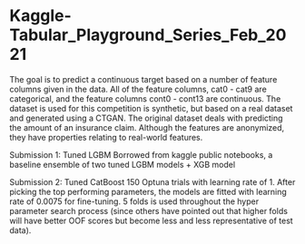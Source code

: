 # Kaggle-Tabular_Playground_Series_Feb_2021
The goal is to predict a continuous target based on a number of feature columns given in the data. All of the feature columns, cat0 - cat9 are categorical, and the feature columns cont0 - cont13 are continuous. The dataset is used for this competition is synthetic, but based on a real dataset and generated using a CTGAN. The original dataset deals with predicting the amount of an insurance claim. Although the features are anonymized, they have properties relating to real-world features.


Submission 1: Tuned LGBM
Borrowed from kaggle public notebooks, a baseline ensemble of two tuned LGBM models + XGB model

Submission 2: Tuned CatBoost
150 Optuna trials with learning rate of 1. After picking the top performing parameters, the models are fitted with learning rate of 0.0075 for fine-tuning. 5 folds is used throughout the hyper parameter search process (since others have pointed out that higher folds will have better OOF scores but become less and less representative of test data). 
